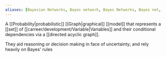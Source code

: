 ```yaml
---
aliases: [Bayesian Networks, Bayes network, Bayes Networks, Bayes net, Bayes nets, belief network, belief networks, decision network, decision networks]
---
```


A [[Probability|probabilistic]]  [[Graph|graphical]] [[model]] that represents a [[set]] of [[carreer/development/Variable|Variables]] and their conditional dependencies via a [[directed acyclic graph]].

They aid reasoning or decision making in face of uncertainty; and rely heavily on Bayes' rules